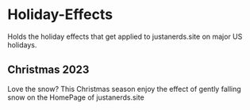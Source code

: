 # Holiday-Effects
Holds the holiday effects that get applied to justanerds.site on major US holidays.

## Christmas 2023
Love the snow? This Christmas season enjoy the effect of gently falling snow on the HomePage of justanerds.site
